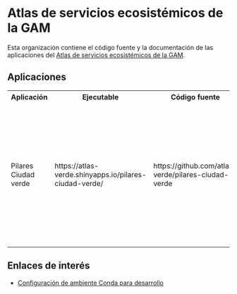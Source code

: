 # Atlas de servicios ecosistémicos de la GAM
Esta organización contiene el código fuente y la documentación de las aplicaciones del [Atlas de servicios ecosistémicos de la GAM](https://atlas-verde.org/).

## Aplicaciones

<table>
  <tr>
    <th>
    Aplicación
    </>
    <th>
    Ejecutable
    </th>
    <th>
    Código fuente
    </th>
    <th>
    Pendientes
    </th>
  </tr>
  <tr>
    <td>
    Pilares Ciudad verde
    </td>
    <td>
    https://atlas-verde.shinyapps.io/pilares-ciudad-verde/
    </td>
    <td>
    https://github.com/atlas-verde/pilares-ciudad-verde
    </td>
    <td>
    - Codificación: las tildes y otros caracteres no se despliegan correctamente.  
    - Nombres de los indicadores: la redacción debe homgeneizarse.  
    - Unidades de medida de los indicadores: algunos no están claros.
    </td>              
  </tr>
</table>

## Enlaces de interés

- [Configuración de ambiente Conda para desarrollo](conda.md)
